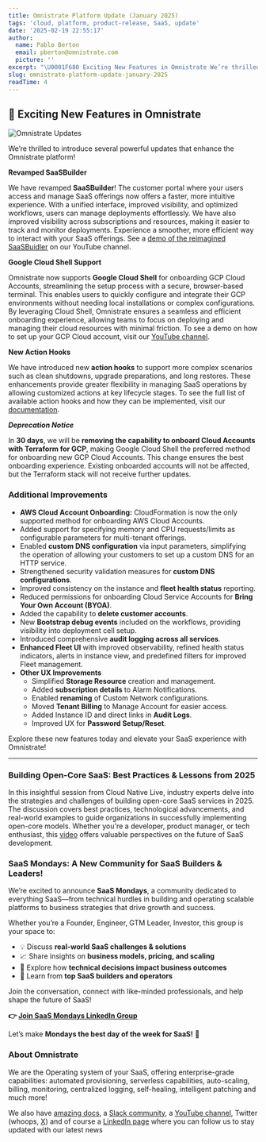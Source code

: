 ```yaml
---
title: Omnistrate Platform Update (January 2025)
tags: 'cloud, platform, product-release, SaaS, update'
date: '2025-02-19 22:55:17'
author:
  name: Pablo Berton
  email: pberton@omnistrate.com
  picture: ''
excerpt: "\U0001F680 Exciting New Features in Omnistrate We’re thrilled to introduce several powerful updates that enhance the Omnistrate platform! Revamped SaaSBuilder We have revamped SaaSBuilder!"
slug: omnistrate-platform-update-january-2025
readTime: 4
---
```



## 🚀 Exciting New Features in Omnistrate


![Omnistrate Updates](https://mcusercontent.com/08ffbac64293e1abc50999571/images/7cfbd261-43ba-dbe3-279c-3820fd6e8a04.png)

We’re thrilled to introduce several powerful updates that enhance the Omnistrate platform!

**Revamped SaaSBuilder**

We have revamped **SaaSBuilder**! The customer portal where your users access and manage SaaS offerings now offers a faster, more intuitive experience. With a unified interface, improved visibility, and optimized workflows, users can manage deployments effortlessly. We have also improved visibility across subscriptions and resources, making it easier to track and monitor deployments. Experience a smoother, more efficient way to interact with your SaaS offerings. See a [demo of the reimagined SaaSBuidler](https://www.youtube.com/watch?v=isTGi8tQA2w) on our YouTube channel.

**Google Cloud Shell Support**

Omnistrate now supports **Google Cloud Shell** for onboarding GCP Cloud Accounts, streamlining the setup process with a secure, browser-based terminal. This enables users to quickly configure and integrate their GCP environments without needing local installations or complex configurations. By leveraging Cloud Shell, Omnistrate ensures a seamless and efficient onboarding experience, allowing teams to focus on deploying and managing their cloud resources with minimal friction. To see a demo on how to set up your GCP Cloud account, visit our [YouTube channel](https://www.youtube.com/watch?v=isTGi8tQA2w).

**New Action Hooks**

We have introduced new **action hooks** to support more complex scenarios such as clean shutdowns, upgrade preparations, and long restores. These enhancements provide greater flexibility in managing SaaS operations by allowing customized actions at key lifecycle stages. To see the full list of available action hooks and how they can be implemented, visit our [documentation](https://docs.omnistrate.com/build-guides/actionhooks/).

**_Deprecation Notice_**

In **30 days**, we will be **removing the capability to onboard Cloud Accounts with Terraform for GCP**, making Google Cloud Shell the preferred method for onboarding new GCP Cloud Accounts. This change ensures the best onboarding experience. Existing onboarded accounts will not be affected, but the Terraform stack will not receive further updates.


### Additional Improvements ###


- **AWS Cloud Account Onboarding:** CloudFormation is now the only supported method for onboarding AWS Cloud Accounts.
- Added support for specifying memory and CPU requests/limits as configurable parameters for multi-tenant offerings.
- Enabled **custom DNS configuration** via input parameters, simplifying the operation of allowing your customers to set up a custom DNS for an HTTP service.
- Strengthened security validation measures for **custom DNS configurations**.
- Improved consistency on the instance and **fleet health status** reporting.
- Reduced permissions for onboarding Cloud Service Accounts for **Bring Your Own Account (BYOA)**.
- Added the capability to **delete customer accounts**.
- New **Bootstrap debug events** included on the workflows, providing visibility into deployment cell setup.
- Introduced comprehensive **audit logging across all services**.
- **Enhanced Fleet UI** with improved observability, refined health status indicators, alerts in instance view, and predefined filters for improved Fleet management.
- **Other UX Improvements**
    - Simplified **Storage Resource** creation and management.
    - Added **subscription details** to Alarm Notifications.
    - Enabled **renaming** of Custom Network configurations.
    - Moved **Tenant Billing** to Manage Account for easier access.
    - Added Instance ID and direct links in **Audit Logs**.
    - Improved UX for **Password Setup/Reset**.


Explore these new features today and elevate your SaaS experience with Omnistrate!

---

### Building Open-Core SaaS: Best Practices & Lessons from 2025


In this insightful session from Cloud Native Live, industry experts delve into the strategies and challenges of building open-core SaaS services in 2025. The discussion covers best practices, technological advancements, and real-world examples to guide organizations in successfully implementing open-core models. Whether you're a developer, product manager, or tech enthusiast, this [video](https://www.youtube.com/live/g1CbFW49OKY) offers valuable perspectives on the future of SaaS development. 


### SaaS Mondays: A New Community for SaaS Builders & Leaders!


We’re excited to announce **SaaS Mondays**, a community dedicated to everything SaaS—from technical hurdles in building and operating scalable platforms to business strategies that drive growth and success.

Whether you’re a Founder, Engineer, GTM Leader, Investor, this group is your space to:

- 💡 Discuss **real-world SaaS challenges & solutions**
- 📈 Share insights on **business models, pricing, and scaling**
- 🔧 Explore how **technical decisions impact business outcomes**
- 🎤 Learn from **top SaaS builders and operators**

Join the conversation, connect with like-minded professionals, and help shape the future of SaaS!

**👉 [Join SaaS Mondays LinkedIn Group](https://www.linkedin.com/groups/9880017/)**

Let’s make **Mondays the best day of the week for SaaS!** 🚀


### About Omnistrate


We are the Operating system of your SaaS, offering enterprise-grade capabilities: automated provisioning, serverless capabilities, auto-scaling, billing, monitoring, centralized logging, self-healing, intelligent patching and much more!

We also have [amazing docs][9], a [Slack community][10], a [YouTube channel][11], Twitter (whoops, [X][12]) and of course a [LinkedIn page][13] where you can follow us to stay updated with our latest news

  [9]: http://docs.omnistrate.com
  [10]: https://join.slack.com/t/cloudnative-u5h1399/shared_invite/zt-1qf3cgi37-lCV1vKJlrBioqGuVjKBtyw
  [11]: https://www.youtube.com/@omnistrate
  [12]: https://twitter.com/omnistrate
  [13]: https://www.linkedin.com/company/omnistrate/
